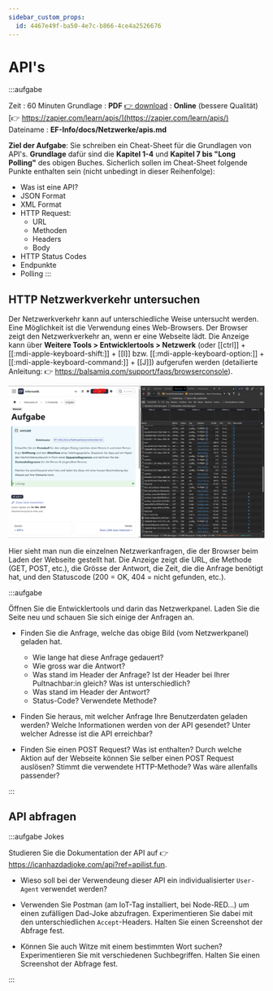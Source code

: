 ```yaml
---
sidebar_custom_props:
  id: 4467e49f-ba50-4e7c-b866-4ce4a2526676
---
```

# API's

:::aufgabe

<Answer type="state" webKey="f298a852-af85-49b5-b03f-8a35a33d48cb" />

Zeit
: 60 Minuten
Grundlage
: **PDF** [👉 download](assets/zappier-apis.pdf)
: **Online** (bessere Qualität) [👉 https://zapier.com/learn/apis/](https://zapier.com/learn/apis/)
Dateiname
: __EF-Info/docs/Netzwerke/apis.md__

**Ziel der Aufgabe**: Sie schreiben ein Cheat-Sheet für die Grundlagen von API's. **Grundlage** dafür sind die **Kapitel 1-4** und **Kapitel 7 bis "Long Polling"** des obigen Buches. Sicherlich sollen im Cheat-Sheet folgende Punkte enthalten sein (nicht unbedingt in dieser Reihenfolge):
- Was ist eine API? 
- JSON Format
- XML Format
- HTTP Request: 
  - URL
  - Methoden
  - Headers
  - Body
- HTTP Status Codes
- Endpunkte
- Polling
:::

## HTTP Netzwerkverkehr untersuchen

Der Netzwerkverkehr kann auf unterschiedliche Weise untersucht werden. Eine Möglichkeit ist die Verwendung eines Web-Browsers. Der Browser zeigt den Netzwerkverkehr an, wenn er eine Webseite lädt. Die Anzeige kann über __Weitere Tools > Entwicklertools > Netzwerk__ (oder [[ctrl]] + [[:mdi-apple-keyboard-shift:]] + [[I]] bzw. [[:mdi-apple-keyboard-option:]] + [[:mdi-apple-keyboard-command:]] + [[J]]) aufgerufen werden (detailierte Anleitung: 👉 https://balsamiq.com/support/faqs/browserconsole).

![Netzwerk-Panel --width=500px](images/network-console.png)

Hier sieht man nun die einzelnen Netzwerkanfragen, die der Browser beim Laden der Webseite gestellt hat. Die Anzeige zeigt die URL, die Methode (GET, POST, etc.), die Grösse der Antwort, die Zeit, die die Anfrage benötigt hat, und den Statuscode (200 = OK, 404 = nicht gefunden, etc.).


:::aufgabe
<Answer type="state" webKey="ffa8e0c7-0fb2-4988-8781-4203b785fa6f" />

Öffnen Sie die Entwicklertools und darin das Netzwerkpanel. Laden Sie die Seite neu und schauen Sie sich einige der Anfragen an. 

- Finden Sie die Anfrage, welche das obige Bild (vom Netzwerkpanel) geladen hat.
  - Wie lange hat diese Anfrage gedauert?
  - Wie gross war die Antwort?
  - Was stand im Header der Anfrage? Ist der Header bei Ihrer Pultnachbar:in gleich? Was ist unterschiedlich?
  - Was stand im Header der Antwort?
  - Status-Code? Verwendete Methode?
  
  <Answer type="text" webKey="dd6e4d84-5f2f-4b31-a83f-8f72d4ae4afa" />

- Finden Sie heraus, mit welcher Anfrage Ihre Benutzerdaten geladen werden? Welche Informationen werden von der API gesendet? Unter welcher Adresse ist die API erreichbar?

  <Answer type="text" webKey="a5a76fca-32f5-4168-9374-1f0235acbc95" />

- Finden Sie einen POST Request? Was ist enthalten? Durch welche Aktion auf der Webseite können Sie selber einen POST Request auslösen? Stimmt die verwendete HTTP-Methode? Was wäre allenfalls passender?

  <Answer type="text" webKey="3ea9cbc6-99d7-48c4-b4ed-7fd7621ec765" />

:::


## API abfragen

:::aufgabe Jokes
<Answer type="state" webKey="e9606896-3d52-413c-b0ed-d8437d6d960e" />

Studieren Sie die Dokumentation der API auf 👉 https://icanhazdadjoke.com/api?ref=apilist.fun.

- Wieso soll bei der Verwendeung dieser API ein individualisierter `User-Agent` verwendet werden?

  <Answer type="text" webKey="ea513d39-b9ab-4f26-a914-bb923ed8e58f" />

- Verwenden Sie Postman (am IoT-Tag installiert, bei Node-RED...) um einen zufälligen Dad-Joke abzufragen. Experimentieren Sie dabei mit den unterschiedlichen `Accept`-Headers. Halten Sie einen Screenshot der Abfrage fest.

  <Answer type="text" webKey="49c2fde6-041e-40da-9874-e572d98e74ff" />

- Können Sie auch Witze mit einem bestimmten Wort suchen? Experimentieren Sie mit verschiedenen Suchbegriffen. Halten Sie einen Screenshot der Abfrage fest.

  <Answer type="text" webKey="019dc887-fddd-4320-96cf-55b5f4da98e2" />

:::
